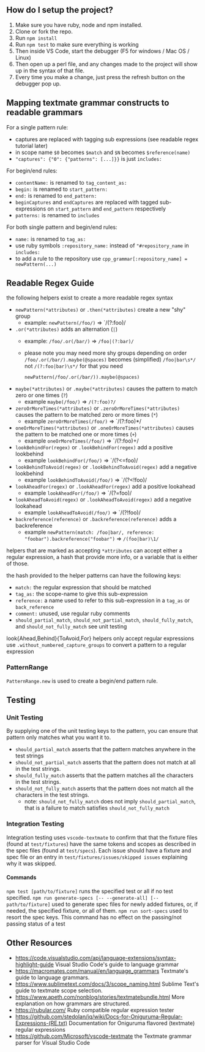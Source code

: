 ## How do I setup the project?

1. Make sure you have ruby, node and npm installed.
2. Clone or fork the repo.
3. Run `npm install`
4. Run `npm test` to make sure everything is working
5. Then inside VS Code, start the debugger (F5 for windows / Mac OS / Linux)
6. Then open up a perl file, and any changes made to the project will show up in the syntax of that file.
7. Every time you make a change, just press the refresh button on the debugger pop up.

## Mapping textmate grammar constructs to readable grammars
For a single pattern rule:
- captures are replaced with tagging sub expressions (see readable regex tutorial later)
- in scope name `$0` becomes `$match` and `$N` becomes `$reference(name)`
- `"captures": {"0": {"patterns": [...]}}` is just `includes:`

For begin/end rules:
- `contentName:` is renamed to `tag_content_as:`
- `begin:` is renamed to `start_pattern:`
- `end:` is renamed to `end_pattern:`
- `beginCaptures` and `endCaptures` are replaced with tagged sub-expressions on `start_pattern` and `end_pattern` respectively
- `patterns:` is renamed to `includes`

For both single pattern and begin/end rules:
- `name:` is renamed to `tag_as:`
- use ruby symbols `:repository_name:` instead of `"#repository_name` in `includes:`
- to add a rule to the repository use `cpp_grammar[:repository_name] = newPattern(...)`

## Readable Regex Guide
the following helpers exist to create a more readable regex syntax
- `newPattern(*attributes)` or `.then(*attributes)` create a new "shy" group
  - example: `newPattern(/foo/)` => `/(?:foo)/
- `.or(*attributes)` adds an alternation (`|`)
  - example: `/foo/.or(/bar/)` => `/foo|(?:bar)/`
  - please note you may need more shy groups depending on order
    `/foo/.or(/bar/).maybe(@spaces)` becomes (simplified) `/foo|bar\s*/` not `/(?:foo|bar)\s*/` for that you need
    
    `newPattern(/foo/.or(/bar/)).maybe(@spaces)`
- `maybe(*attributes)` or `.maybe(*attributes)` causes the pattern to match zero or one times (`?`)
  - example `maybe(/foo/)` => `/(?:foo)?/`
- `zeroOrMoreTimes(*attributes)` or `.zeroOrMoreTimes(*attributes)` causes the pattern to be matched zero or more times (`*`)
  - example `zeroOrMoreTimes(/foo/)` => `/(?:foo)*/
- `oneOrMoreTimes(*attributes)` or `.oneOrMoreTimes(*attributes)` causes the pattern to be matched one or more times (`+`)
  - example `oneOrMoreTimes(/foo/)` => `/(?:foo)+/
- `lookBehindFor(regex)` or `.lookBehindFor(regex)` add a positive lookbehind
  - example `lookBehindFor(/foo/)` => `/(?<=foo)/
- `lookBehindToAvoid(regex)` or `.lookBehindToAvoid(regex)` add a negative lookbehind
  - example `lookBehindToAvoid(/foo/)` => `/(?<!foo)/
- `lookAheadFor(regex)` or `.lookAheadFor(regex)` add a positive lookahead
  - example `lookAheadFor(/foo/)` => `/(?=foo)/
- `lookAheadToAvoid(regex)` or `.lookAheadToAvoid(regex)` add a negative lookahead
  - example `lookAheadToAvoid(/foo/)` => `/(?!foo)/
- `backreference(reference)` or `.backreference(reference)` adds a backreference
  - example `newPattern(match: /foo|bar/, reference: "foobar").backreference("foobar")` => `/(foo|bar)\1/`

helpers that are marked as accepting `*attributes` can accept either a regular expression, a hash that provide more info, or a variable that is either of those.

the hash provided to the helper patterns can have the following keys:
  - `match:` the regular expression that should be matched
  - `tag_as:` the scope-name to give this sub-expression
  - `reference:` a name used to refer to this sub-expression in a `tag_as` or `back_reference`
  - `comment:` unused, use regular ruby comments
  - `should_partial_match`, `should_not_partial_match`, `should_fully_match`, and `should_not_fully_match` see unit testing

look{Ahead,Behind}{ToAvoid,For} helpers only accept regular expressions use `.without_numbered_capture_groups` to convert a pattern to a regular expression

### PatternRange
`PatternRange.new` is used to create a begin/end pattern rule.

## Testing
### Unit Testing
By supplying one of the unit testing keys to the pattern, you can ensure that pattern only matches what you want it to.

- `should_partial_match` asserts that the pattern matches anywhere in the test strings
- `should_not_partial_match` asserts that the pattern does not match at all in the test strings.
- `should_fully_match` asserts that the pattern matches all the characters in the test strings.
- `should_not_fully_match` asserts that the pattern does not match all the characters in the test strings.
  - note: `should_not_fully_match` does not imply `should_partial_match`, that is a failure to match satisfies `should_not_fully_match` 

### Integration Testing
Integration testing uses `vscode-textmate` to confirm that that the fixture files (found at `test/fixtures`) have the same tokens and scopes as described in the spec files (found at `test/specs`). Each issue should have a fixture and spec file or an entry in `test/fixtures/issues/skipped issues` explaining why it was skipped.

#### Commands
`npm test [path/to/fixture]` runs the specified test or all if no test specified.
`npm run generate-specs [-- --generate-all] [-- path/to/fixture]` used to generate spec files for newly added fixtures, or, if needed, the specified fixture, or all of them.
`npm run sort-specs` used to resort the spec keys. This command has no effect on the passing/not passing status of a test

## Other Resources
- https://code.visualstudio.com/api/language-extensions/syntax-highlight-guide Visual Studio Code's guide to language grammar
- https://macromates.com/manual/en/language_grammars Textmate's guide to language grammars.
- https://www.sublimetext.com/docs/3/scope_naming.html Sublime Text's guide to textmate scope selection.
- https://www.apeth.com/nonblog/stories/textmatebundle.html More explanation on how grammars are structured.
- https://rubular.com/ Ruby compatible regular expression tester
- https://github.com/stedolan/jq/wiki/Docs-for-Oniguruma-Regular-Expressions-(RE.txt) Documentation for Oniguruma flavored (textmate) regular expressions
- https://github.com/Microsoft/vscode-textmate the Textmate grammar parser for Visual Studio Code
